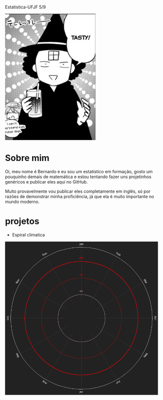 Estatistica-UFJF 5/9

![](tasty.png)

# Sobre mim

Oi, meu nome é Bernardo e eu sou um estatístico em formação, gosto um
pouquinho demais de matemática e estou tentando fazer uns projetinhos
genéricos e publicar eles aqui no GitHub.

Muito provavelmente vou publicar eles completamente em inglês, só por
razões de demonstrar minha proficiência, já que ela é muito importante
no mundo moderno.

# projetos

- Espiral climatica

![](Grafico%20animado.gif)

